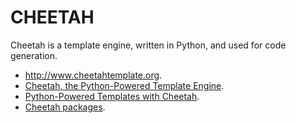 CHEETAH
=======

Cheetah is a template engine, written in Python, and used for code generation.

 * <http://www.cheetahtemplate.org>.
 * [Cheetah, the Python-Powered Template Engine](http://pythonhosted.org/Cheetah/).
 * [Python-Powered Templates with Cheetah](http://www.onlamp.com/pub/a/python/2005/01/13/cheetah.html).
 * [Cheetah packages](https://pypi.python.org/pypi/Cheetah).
